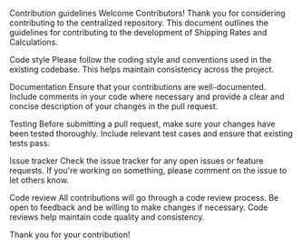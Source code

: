 Contribution guidelines
Welcome Contributors!
Thank you for considering contributing to the centralized repository. This
document outlines the guidelines for contributing to the development of
Shipping Rates and Calculations.

Code style
Please follow the coding style and conventions used in the existing codebase.
This helps maintain consistency across the project.

Documentation
Ensure that your contributions are well-documented. Include comments in your
code where necessary and provide a clear and concise description of your
changes in the pull request.

Testing
Before submitting a pull request, make sure your changes have been tested
thoroughly. Include relevant test cases and ensure that existing tests pass.

Issue tracker
Check the issue tracker for any open issues or feature requests. If you're
working on something, please comment on the issue to let others know.

Code review
All contributions will go through a code review process. Be open to feedback
and be willing to make changes if necessary. Code reviews help maintain code
quality and consistency.

Thank you for your contribution!
